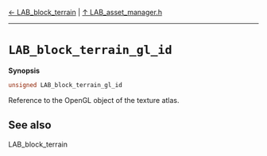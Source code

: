 [&#8592; LAB_block_terrain](LAB_asset_manager.h--lab_block_terrain.md) | [&#8593; LAB_asset_manager.h](LAB_asset_manager.h.md)
***

# `LAB_block_terrain_gl_id`
**Synopsis**

```cpp
unsigned LAB_block_terrain_gl_id
```


Reference to the OpenGL object of the texture atlas.

## See also

LAB_block_terrain


